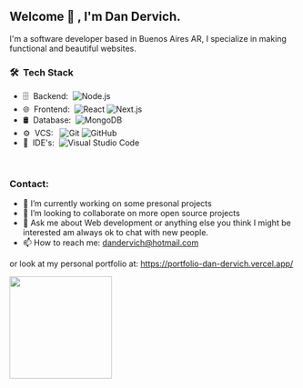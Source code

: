 <h2> Welcome 👋 , I'm Dan Dervich.</h2>

I'm a software developer based in Buenos Aires AR, I specialize in making functional and beautiful websites.

<h3> 🛠 &nbsp;Tech Stack</h3>

- 🗄 &nbsp;Backend:&nbsp;
  ![Node.js](https://img.shields.io/badge/-Node.js-0A1A2F?style=flat&logo=node.js)
- 🌐 &nbsp;Frontend:&nbsp;
  ![React](https://img.shields.io/badge/-React-0A1A2F?style=flat&logo=react)
  ![Next.js](https://img.shields.io/badge/-Next.js-0A1A2F?style=flat&logo=next.js)
- 🛢 &nbsp;Database:&nbsp;
  ![MongoDB](https://img.shields.io/badge/-MongoDB-0A1A2F?style=flat&logo=mongodb)
- ⚙️ &nbsp;VCS: &nbsp;
  ![Git](https://img.shields.io/badge/-Git-0A1A2F?style=flat&logo=git)
  ![GitHub](https://img.shields.io/badge/-GitHub-0A1A2F?style=flat&logo=github)
- 🔧 &nbsp;IDE's:&nbsp;
  ![Visual Studio Code](https://img.shields.io/badge/-Visual%20Studio%20Code-0A1A2F?style=flat&logo=visual-studio-code&logoColor=007ACC)

<br/>

<h3> Contact:</h3>

- 🔭 I’m currently working on some presonal projects
- 👯 I’m looking to collaborate on more open source projects
- 💬 Ask me about Web development or anything else you think I might be interested am always ok to chat with new people.
- 📫 How to reach me: dandervich@hotmail.com

or look at my personal portfolio at: https://portfolio-dan-dervich.vercel.app/

<a href="https://github.com/jrgarciadev">
    <img height="180em" src="https://github-readme-stats.vercel.app/api?username=dan-dervich&show_icons=true&card_width=400&hide_border=true&title_color=f4f4f4&icon_color=00d8fd&bg_color=0A1A2F&text_color=a3a8c3&hide=contribs" />
</a>
